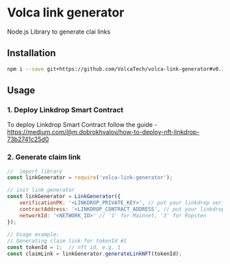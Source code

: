 # Volca link generator
Node.js Library to generate clai links


## Installation
```bash
npm i --save git+https://github.com/VolcaTech/volca-link-generator#v0.1
```
## Usage
### 1. Deploy Linkdrop Smart Contract
To deploy Linkdrop Smart Contract follow the guide - https://medium.com/@m.dobrokhvalov/how-to-deploy-nft-linkdrop-73b2741c25d0

### 2. Generate claim link
```js
//  import library                                                                                     
const linkGenerator = require('volca-link-generator');

// init link generator                                                                                                                     
const linkGenerator = LinkGenerator({                         
    verificationPK: '<LINKDROP_PRIVATE_KEY>', // put your linkdrop verification private key here      
    contractAddress: '<LINKDROP_CONTRACT_ADDRESS', // put your linkdrop contract address here
    networkId: '<NETWORK_ID>' // '1' for Mainnet, '3' for Ropsten
});              
                                                                                                                                                                                     
// Usage example:                                        
// Generating claim link for tokenId #1                          
const tokenId = 1;  // nft id, e.g. 1    
const claimLink = linkGenerator.generateLinkNFT(tokenId);
```
